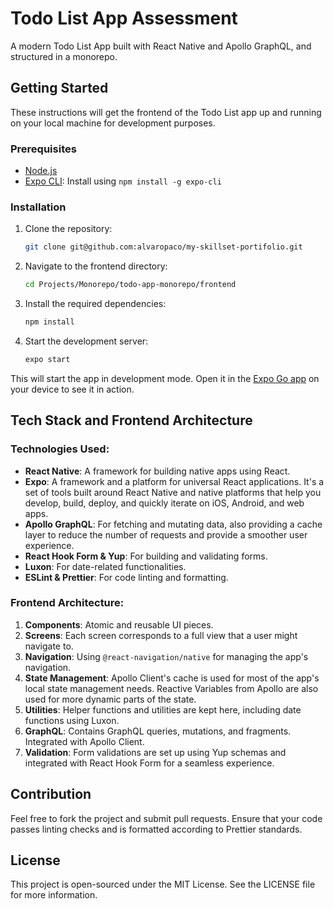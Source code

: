 # Todo List App Assessment

A modern Todo List App built with React Native and Apollo GraphQL, and structured in a monorepo.

## Getting Started

These instructions will get the frontend of the Todo List app up and running on your local machine for development purposes.

### Prerequisites

- [Node.js](https://nodejs.org/)
- [Expo CLI](https://docs.expo.dev/get-started/installation/): Install using `npm install -g expo-cli`

### Installation

1. Clone the repository:
   ```bash
   git clone git@github.com:alvaropaco/my-skillset-portifolio.git
   ```

2. Navigate to the frontend directory:
   ```bash
   cd Projects/Monorepo/todo-app-monorepo/frontend
   ```

3. Install the required dependencies:
   ```bash
   npm install
   ```

4. Start the development server:
   ```bash
   expo start
   ```

This will start the app in development mode. Open it in the [Expo Go app](https://expo.dev/client) on your device to see it in action.

## Tech Stack and Frontend Architecture

### Technologies Used:

- **React Native**: A framework for building native apps using React.
- **Expo**: A framework and a platform for universal React applications. It's a set of tools built around React Native and native platforms that help you develop, build, deploy, and quickly iterate on iOS, Android, and web apps.
- **Apollo GraphQL**: For fetching and mutating data, also providing a cache layer to reduce the number of requests and provide a smoother user experience.
- **React Hook Form & Yup**: For building and validating forms.
- **Luxon**: For date-related functionalities.
- **ESLint & Prettier**: For code linting and formatting.

### Frontend Architecture:

1. **Components**: Atomic and reusable UI pieces.
2. **Screens**: Each screen corresponds to a full view that a user might navigate to.
3. **Navigation**: Using `@react-navigation/native` for managing the app's navigation.
4. **State Management**: Apollo Client's cache is used for most of the app's local state management needs. Reactive Variables from Apollo are also used for more dynamic parts of the state.
5. **Utilities**: Helper functions and utilities are kept here, including date functions using Luxon.
6. **GraphQL**: Contains GraphQL queries, mutations, and fragments. Integrated with Apollo Client.
7. **Validation**: Form validations are set up using Yup schemas and integrated with React Hook Form for a seamless experience.

## Contribution

Feel free to fork the project and submit pull requests. Ensure that your code passes linting checks and is formatted according to Prettier standards.

## License

This project is open-sourced under the MIT License. See the LICENSE file for more information.
